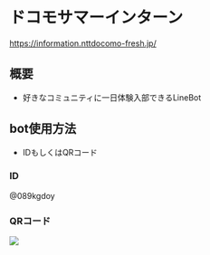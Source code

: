 # ドコモサマーインターン
https://information.nttdocomo-fresh.jp/

## 概要
- 好きなコミュニティに一日体験入部できるLineBot

## bot使用方法
- IDもしくはQRコード

### ID
@089kgdoy

### QRコード
<img src="https://i.imgur.com/as2eBnF.png">

